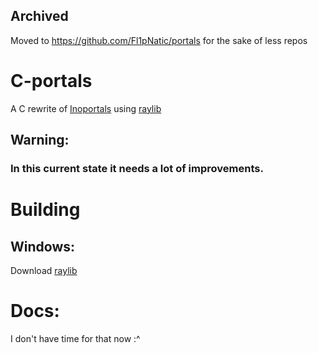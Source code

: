 ## Archived
Moved to https://github.com/Fl1pNatic/portals for the sake of less repos

# C-portals
A C rewrite of [Inoportals](https://github.com/Fl1pNatic/fonsole-games) using [raylib](https://www.raylib.com/)

## Warning:
### In this current state it needs a lot of improvements.

# Building
## Windows:
Download [raylib](https://github.com/raysan5/raylib/wiki/Working-on-Windows) <br>


# Docs:
I don't have time for that now :^
